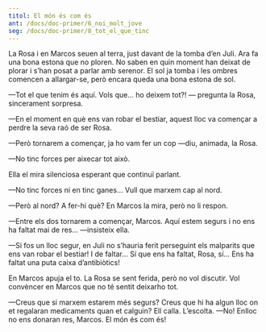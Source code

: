 ```yaml
---
titol: El món és com és
ant: /docs/doc-primer/6_noi_molt_jove
seg: /docs/doc-primer/8_tot_el_que_tinc
---
```


La Rosa i en Marcos seuen al terra, just davant de la tomba d’en Juli. Ara fa una bona estona que no ploren. No saben en quin moment han deixat de plorar i s’han posat a parlar amb serenor. El sol ja tomba i les ombres comencen a allargar-se, però encara queda una bona estona de sol. 

—Tot el que tenim és aquí. Vols que... ho deixem tot?! — pregunta la Rosa, sincerament sorpresa. 

—En el moment en què ens van robar el bestiar, aquest lloc va començar a perdre la seva raó de ser Rosa. 

—Però tornarem a començar, ja ho vam fer un cop —diu, animada, la Rosa. 

—No tinc forces per aixecar tot això. 

Ella el mira silenciosa esperant que continuï parlant. 

—No tinc forces ni en tinc ganes... Vull que marxem cap al nord. 

—Però al nord? A fer-hi què? En Marcos la mira, però no li respon.

—Entre els dos tornarem a començar, Marcos. Aquí estem segurs i no ens ha faltat mai de res... —insisteix ella. 

—Si fos un lloc segur, en Juli no s’hauria ferit perseguint els malparits que ens van robar el bestiar! I de faltar... Sí que ens ha faltat, Rosa, sí... Ens ha faltat una puta caixa d’antibiòtics! 

En Marcos apuja el to. La Rosa se sent ferida, però no vol discutir. Vol convèncer en Marcos que no té sentit deixarho tot. 

—Creus que si marxem estarem més segurs? Creus que hi ha algun lloc on et regalaran medicaments quan et calguin? Ell calla. L’escolta. —No! Enlloc no ens donaran res, Marcos. El món és com és!
